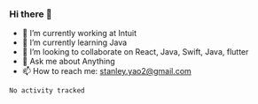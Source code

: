 ### Hi there 👋

- 🔭 I’m currently working at Intuit 
- 🌱 I’m currently learning Java
- 👯 I’m looking to collaborate on React, Java, Swift, Java, flutter
- 💬 Ask me about Anything
- 📫 How to reach me: stanley.yao2@gmail.com


<!--START_SECTION:waka-->

```text
No activity tracked
```

<!--END_SECTION:waka-->
